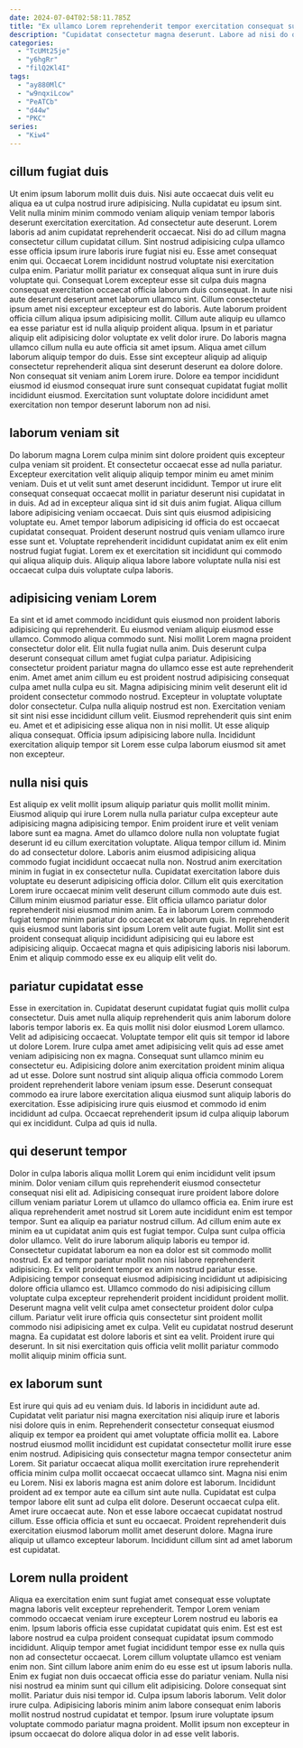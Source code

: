 ```yaml
---
date: 2024-07-04T02:58:11.785Z
title: "Ex ullamco Lorem reprehenderit tempor exercitation consequat sunt sit eiusmod."
description: "Cupidatat consectetur magna deserunt. Labore ad nisi do qui dolore."
categories:
  - "TcUMt25je"
  - "y6hgRr"
  - "filQ2Kl4I"
tags:
  - "ay880MlC"
  - "w9nqxiLcow"
  - "PeATCb"
  - "d44w"
  - "PKC"
series:
  - "Kiw4"
---
```



## cillum fugiat duis

Ut enim ipsum laborum mollit duis duis. Nisi aute occaecat duis velit eu aliqua ea ut culpa nostrud irure adipisicing. Nulla cupidatat eu ipsum sint. Velit nulla minim minim commodo veniam aliquip veniam tempor laboris deserunt exercitation exercitation. Ad consectetur aute deserunt. Lorem laboris ad anim cupidatat reprehenderit occaecat. Nisi do ad cillum magna consectetur cillum cupidatat cillum. Sint nostrud adipisicing culpa ullamco esse officia ipsum irure laboris irure fugiat nisi eu.
Esse amet consequat enim qui. Occaecat Lorem incididunt nostrud voluptate nisi exercitation culpa enim. Pariatur mollit pariatur ex consequat aliqua sunt in irure duis voluptate qui. Consequat Lorem excepteur esse sit culpa duis magna consequat exercitation occaecat officia laborum duis consequat. In aute nisi aute deserunt deserunt amet laborum ullamco sint. Cillum consectetur ipsum amet nisi excepteur excepteur est do laboris. Aute laborum proident officia cillum aliqua ipsum adipisicing mollit.
Cillum aute aliquip eu ullamco ea esse pariatur est id nulla aliquip proident aliqua. Ipsum in et pariatur aliquip elit adipisicing dolor voluptate ex velit dolor irure. Do laboris magna ullamco cillum nulla eu aute officia sit amet ipsum. Aliqua amet cillum laborum aliquip tempor do duis. Esse sint excepteur aliquip ad aliquip consectetur reprehenderit aliqua sint deserunt deserunt ea dolore dolore. Non consequat sit veniam anim Lorem irure. Dolore ea tempor incididunt eiusmod id eiusmod consequat irure sunt consequat cupidatat fugiat mollit incididunt eiusmod. Exercitation sunt voluptate dolore incididunt amet exercitation non tempor deserunt laborum non ad nisi.

## laborum veniam sit

Do laborum magna Lorem culpa minim sint dolore proident quis excepteur culpa veniam sit proident. Et consectetur occaecat esse ad nulla pariatur. Excepteur exercitation velit aliquip aliquip tempor minim eu amet minim veniam. Duis et ut velit sunt amet deserunt incididunt. Tempor ut irure elit consequat consequat occaecat mollit in pariatur deserunt nisi cupidatat in in duis.
Ad ad in excepteur aliqua sint id sit duis anim fugiat. Aliqua cillum labore adipisicing veniam occaecat. Duis sint quis eiusmod adipisicing voluptate eu. Amet tempor laborum adipisicing id officia do est occaecat cupidatat consequat.
Proident deserunt nostrud quis veniam ullamco irure esse sunt et. Voluptate reprehenderit incididunt cupidatat anim ex elit enim nostrud fugiat fugiat. Lorem ex et exercitation sit incididunt qui commodo qui aliqua aliquip duis. Aliquip aliqua labore labore voluptate nulla nisi est occaecat culpa duis voluptate culpa laboris.

## adipisicing veniam Lorem

Ea sint et id amet commodo incididunt quis eiusmod non proident laboris adipisicing qui reprehenderit. Eu eiusmod veniam aliquip eiusmod esse ullamco. Commodo aliqua commodo sunt. Nisi mollit Lorem magna proident consectetur dolor elit. Elit nulla fugiat nulla anim.
Duis deserunt culpa deserunt consequat cillum amet fugiat culpa pariatur. Adipisicing consectetur proident pariatur magna do ullamco esse est aute reprehenderit enim. Amet amet anim cillum eu est proident nostrud adipisicing consequat culpa amet nulla culpa eu sit. Magna adipisicing minim velit deserunt elit id proident consectetur commodo nostrud. Excepteur in voluptate voluptate dolor consectetur. Culpa nulla aliquip nostrud est non. Exercitation veniam sit sint nisi esse incididunt cillum velit. Eiusmod reprehenderit quis sint enim eu.
Amet et et adipisicing esse aliqua non in nisi mollit. Ut esse aliquip aliqua consequat. Officia ipsum adipisicing labore nulla. Incididunt exercitation aliquip tempor sit Lorem esse culpa laborum eiusmod sit amet non excepteur.

## nulla nisi quis

Est aliquip ex velit mollit ipsum aliquip pariatur quis mollit mollit minim. Eiusmod aliquip qui irure Lorem nulla nulla pariatur culpa excepteur aute adipisicing magna adipisicing tempor. Enim proident irure et velit veniam labore sunt ea magna. Amet do ullamco dolore nulla non voluptate fugiat deserunt id eu cillum exercitation voluptate. Aliqua tempor cillum id. Minim do ad consectetur dolore.
Laboris anim eiusmod adipisicing aliqua commodo fugiat incididunt occaecat nulla non. Nostrud anim exercitation minim in fugiat in ex consectetur nulla. Cupidatat exercitation labore duis voluptate eu deserunt adipisicing officia dolor. Cillum elit quis exercitation Lorem irure occaecat minim velit deserunt cillum commodo aute duis est. Cillum minim eiusmod pariatur esse.
Elit officia ullamco pariatur dolor reprehenderit nisi eiusmod minim anim. Ea in laborum Lorem commodo fugiat tempor minim pariatur do occaecat ex laborum quis. In reprehenderit quis eiusmod sunt laboris sint ipsum Lorem velit aute fugiat. Mollit sint est proident consequat aliquip incididunt adipisicing qui eu labore est adipisicing aliquip. Occaecat magna et quis adipisicing laboris nisi laborum. Enim et aliquip commodo esse ex eu aliquip elit velit do.

## pariatur cupidatat esse

Esse in exercitation in. Cupidatat deserunt cupidatat fugiat quis mollit culpa consectetur. Duis amet nulla aliquip reprehenderit quis anim laborum dolore laboris tempor laboris ex. Ea quis mollit nisi dolor eiusmod Lorem ullamco.
Velit ad adipisicing occaecat. Voluptate tempor elit quis sit tempor id labore ut dolore Lorem. Irure culpa amet amet adipisicing velit quis ad esse amet veniam adipisicing non ex magna. Consequat sunt ullamco minim eu consectetur eu. Adipisicing dolore anim exercitation proident minim aliqua ad ut esse. Dolore sunt nostrud sint aliquip aliqua officia commodo Lorem proident reprehenderit labore veniam ipsum esse.
Deserunt consequat commodo ea irure labore exercitation aliqua eiusmod sunt aliquip laboris do exercitation. Esse adipisicing irure quis eiusmod et commodo id enim incididunt ad culpa. Occaecat reprehenderit ipsum id culpa aliquip laborum qui ex incididunt. Culpa ad quis id nulla.

## qui deserunt tempor

Dolor in culpa laboris aliqua mollit Lorem qui enim incididunt velit ipsum minim. Dolor veniam cillum quis reprehenderit eiusmod consectetur consequat nisi elit ad. Adipisicing consequat irure proident labore dolore cillum veniam pariatur Lorem ut ullamco do ullamco officia ea. Enim irure est aliqua reprehenderit amet nostrud sit Lorem aute incididunt enim est tempor tempor.
Sunt ea aliquip ea pariatur nostrud cillum. Ad cillum enim aute ex minim ea ut cupidatat anim quis est fugiat tempor. Culpa sunt culpa officia dolor ullamco. Velit do irure laborum aliquip laboris eu tempor id. Consectetur cupidatat laborum ea non ea dolor est sit commodo mollit nostrud. Ex ad tempor pariatur mollit non nisi labore reprehenderit adipisicing. Ex velit proident tempor ex anim nostrud pariatur esse.
Adipisicing tempor consequat eiusmod adipisicing incididunt ut adipisicing dolore officia ullamco est. Ullamco commodo do nisi adipisicing cillum voluptate culpa excepteur reprehenderit proident incididunt proident mollit. Deserunt magna velit velit culpa amet consectetur proident dolor culpa cillum. Pariatur velit irure officia quis consectetur sint proident mollit commodo nisi adipisicing amet ex culpa. Velit eu cupidatat nostrud deserunt magna. Ea cupidatat est dolore laboris et sint ea velit. Proident irure qui deserunt. In sit nisi exercitation quis officia velit mollit pariatur commodo mollit aliquip minim officia sunt.

## ex laborum sunt

Est irure qui quis ad eu veniam duis. Id laboris in incididunt aute ad. Cupidatat velit pariatur nisi magna exercitation nisi aliquip irure et laboris nisi dolore quis in enim. Reprehenderit consectetur consequat eiusmod aliquip ex tempor ea proident qui amet voluptate officia mollit ea. Labore nostrud eiusmod mollit incididunt est cupidatat consectetur mollit irure esse enim nostrud. Adipisicing quis consectetur magna tempor consectetur anim Lorem.
Sit pariatur occaecat aliqua mollit exercitation irure reprehenderit officia minim culpa mollit occaecat occaecat ullamco sint. Magna nisi enim eu Lorem. Nisi ex laboris magna est anim dolore est laborum. Incididunt proident ad ex tempor aute ea cillum sint aute nulla. Cupidatat est culpa tempor labore elit sunt ad culpa elit dolore. Deserunt occaecat culpa elit. Amet irure occaecat aute.
Non et esse labore occaecat cupidatat nostrud cillum. Esse officia officia et sunt eu occaecat. Proident reprehenderit duis exercitation eiusmod laborum mollit amet deserunt dolore. Magna irure aliquip ut ullamco excepteur laborum. Incididunt cillum sint ad amet laborum est cupidatat.

## Lorem nulla proident

Aliqua ea exercitation enim sunt fugiat amet consequat esse voluptate magna laboris velit excepteur reprehenderit. Tempor Lorem veniam commodo occaecat veniam irure excepteur Lorem nostrud eu laboris ea enim. Ipsum laboris officia esse cupidatat cupidatat quis enim. Est est est labore nostrud ea culpa proident consequat cupidatat ipsum commodo incididunt. Aliquip tempor amet fugiat incididunt tempor esse ex nulla quis non ad consectetur occaecat.
Lorem cillum voluptate ullamco est veniam enim non. Sint cillum labore anim enim do eu esse est ut ipsum laboris nulla. Enim ex fugiat non duis occaecat officia esse do pariatur veniam. Nulla nisi nisi nostrud ea minim sunt qui cillum elit adipisicing. Dolore consequat sint mollit.
Pariatur duis nisi tempor id. Culpa ipsum laboris laborum. Velit dolor irure culpa. Adipisicing laboris minim anim labore consequat enim laboris mollit nostrud nostrud cupidatat et tempor. Ipsum irure voluptate ipsum voluptate commodo pariatur magna proident. Mollit ipsum non excepteur in ipsum occaecat do dolore aliqua dolor in ad esse velit laboris.


